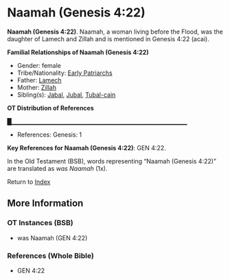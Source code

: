 # Naamah (Genesis 4:22)
**Naamah (Genesis 4:22)**. 
Naamah, a woman living before the Flood, was the daughter of Lamech and Zillah and is mentioned in Genesis 4:22 (acai). 




**Familial Relationships of Naamah (Genesis 4:22)**


* Gender: female
* Tribe/Nationality: [Early Patriarchs](../../../groups/md/acai/Earlypatriarchs.md)
* Father: [Lamech](Lamech.md)
* Mother: [Zillah](Zillah.md)
* Sibling(s): [Jabal](Jabal.md), [Jubal](Jubal.md), [Tubal-cain](Tubal-cain.md)


**OT Distribution of References**

█▁▁▁▁▁▁▁▁▁▁▁▁▁▁▁▁▁▁▁▁▁▁▁▁▁▁▁▁▁▁▁▁▁▁▁▁▁▁
* References: Genesis: 1



**Key References for Naamah (Genesis 4:22)**: 
GEN 4:22. 


In the Old Testament (BSB), words representing “Naamah (Genesis 4:22)” are translated as 
*was Naamah* (1x). 




Return to [Index](00-Index.md)

## More Information

### OT Instances (BSB)

* was Naamah (GEN 4:22)



### References (Whole Bible)

* GEN 4:22



